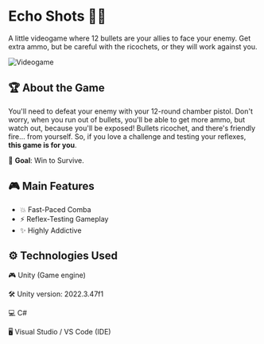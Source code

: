 # Echo Shots 🔫👾

A little videogame where 12 bullets are your allies to face your enemy. Get extra ammo, but be careful with the ricochets, or they will work against you.

![Videogame](Echo_shots.gif)

## 🏆 About the Game

You'll need to defeat your enemy with your 12-round chamber pistol. Don't worry, when you run out of bullets, you'll be able to get more ammo, but watch out, because you'll be exposed! Bullets ricochet, and there's friendly fire... from yourself. So, if you love a challenge and testing your reflexes, **this game is for you**.

🎯 **Goal**: Win to Survive.

## 🎮 Main Features

- 💥 Fast-Paced Comba  
- ⚡ Reflex-Testing Gameplay  
- ✨ Highly Addictive 

## ⚙️ Technologies Used
🎮 Unity (Game engine)

🛠 Unity version: 2022.3.47f1

💻 C#

🖥 Visual Studio / VS Code (IDE)
